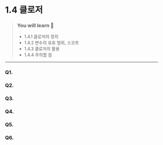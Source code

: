 # 1.4 클로저

> ### You will learn 🤔
>- 1.4.1 클로저의 정의
>- 1.4.2 변수의 유효 범위, 스코프
>- 1.4.3 클로저의 활용
>- 1.4.4 주의할 점

---

### Q1.   
### Q2. 
### Q3. 
### Q4. 
### Q5. 
### Q6. 
